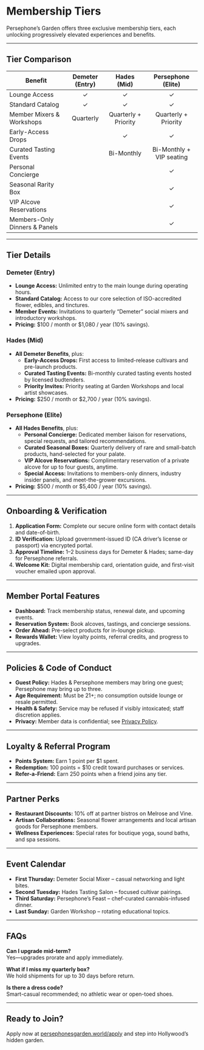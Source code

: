 # Membership Tiers

Persephone’s Garden offers three exclusive membership tiers, each unlocking progressively elevated experiences and benefits.

---

## Tier Comparison

| Benefit                      | Demeter (Entry) | Hades (Mid)          | Persephone (Elite)       |
|------------------------------|:---------------:|:--------------------:|:------------------------:|
| Lounge Access                | ✓               | ✓                    | ✓                        |
| Standard Catalog             | ✓               | ✓                    | ✓                        |
| Member Mixers & Workshops    | Quarterly       | Quarterly + Priority | Quarterly + Priority     |
| Early-Access Drops           |                 | ✓                    | ✓                        |
| Curated Tasting Events       |                 | Bi-Monthly           | Bi-Monthly + VIP seating |
| Personal Concierge           |                 |                      | ✓                        |
| Seasonal Rarity Box          |                 |                      | ✓                        |
| VIP Alcove Reservations      |                 |                      | ✓                        |
| Members-Only Dinners & Panels|                 |                      | ✓                        |

---

## Tier Details

### Demeter (Entry)
- **Lounge Access:** Unlimited entry to the main lounge during operating hours.  
- **Standard Catalog:** Access to our core selection of ISO-accredited flower, edibles, and tinctures.  
- **Member Events:** Invitations to quarterly “Demeter” social mixers and introductory workshops.  
- **Pricing:** \$100 / month or \$1,080 / year (10% savings).

### Hades (Mid)
- **All Demeter Benefits**, plus:  
  - **Early-Access Drops:** First access to limited-release cultivars and pre-launch products.  
  - **Curated Tasting Events:** Bi-monthly curated tasting events hosted by licensed budtenders.  
  - **Priority Invites:** Priority seating at Garden Workshops and local artist showcases.  
- **Pricing:** \$250 / month or \$2,700 / year (10% savings).

### Persephone (Elite)
- **All Hades Benefits**, plus:  
  - **Personal Concierge:** Dedicated member liaison for reservations, special requests, and tailored recommendations.  
  - **Curated Seasonal Boxes:** Quarterly delivery of rare and small-batch products, hand-selected for your palate.  
  - **VIP Alcove Reservations:** Complimentary reservation of a private alcove for up to four guests, anytime.  
  - **Special Access:** Invitations to members-only dinners, industry insider panels, and meet-the-grower excursions.  
- **Pricing:** \$500 / month or \$5,400 / year (10% savings).

---

## Onboarding & Verification

1. **Application Form:** Complete our secure online form with contact details and date-of-birth.  
2. **ID Verification:** Upload government-issued ID (CA driver’s license or passport) via encrypted portal.  
3. **Approval Timeline:** 1–2 business days for Demeter & Hades; same-day for Persephone referrals.  
4. **Welcome Kit:** Digital membership card, orientation guide, and first-visit voucher emailed upon approval.

---

## Member Portal Features

- **Dashboard:** Track membership status, renewal date, and upcoming events.  
- **Reservation System:** Book alcoves, tastings, and concierge sessions.  
- **Order Ahead:** Pre-select products for in-lounge pickup.  
- **Rewards Wallet:** View loyalty points, referral credits, and progress to upgrades.

---

## Policies & Code of Conduct

- **Guest Policy:** Hades & Persephone members may bring one guest; Persephone may bring up to three.  
- **Age Requirement:** Must be 21+; no consumption outside lounge or resale permitted.  
- **Health & Safety:** Service may be refused if visibly intoxicated; staff discretion applies.  
- **Privacy:** Member data is confidential; see [Privacy Policy](../legal/privacy_policy.md).

---

## Loyalty & Referral Program

- **Points System:** Earn 1 point per \$1 spent.  
- **Redemption:** 100 points = \$10 credit toward purchases or services.  
- **Refer-a-Friend:** Earn 250 points when a friend joins any tier.

---

## Partner Perks

- **Restaurant Discounts:** 10% off at partner bistros on Melrose and Vine.  
- **Artisan Collaborations:** Seasonal flower arrangements and local artisan goods for Persephone members.  
- **Wellness Experiences:** Special rates for boutique yoga, sound baths, and spa sessions.

---

## Event Calendar

- **First Thursday:** Demeter Social Mixer – casual networking and light bites.  
- **Second Tuesday:** Hades Tasting Salon – focused cultivar pairings.  
- **Third Saturday:** Persephone’s Feast – chef-curated cannabis-infused dinner.  
- **Last Sunday:** Garden Workshop – rotating educational topics.

---

## FAQs

**Can I upgrade mid-term?**  
Yes—upgrades prorate and apply immediately.

**What if I miss my quarterly box?**  
We hold shipments for up to 30 days before return.

**Is there a dress code?**  
Smart-casual recommended; no athletic wear or open-toed shoes.

---

## Ready to Join?

Apply now at [persephonesgarden.world/apply](https://persephonesgarden.world/apply) and step into Hollywood’s hidden garden.
